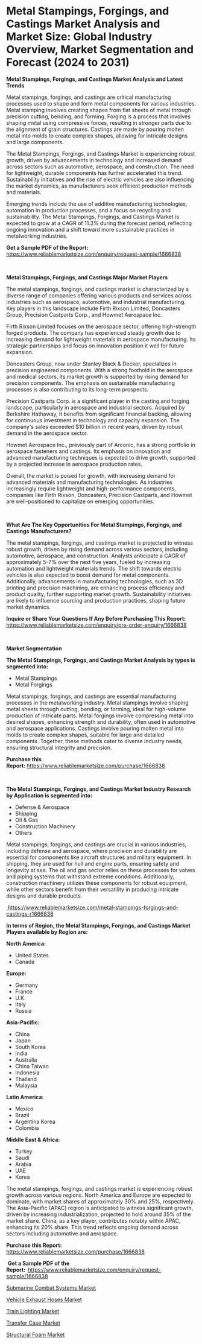<p><h1>Metal Stampings, Forgings, and Castings Market Analysis and Market Size: Global Industry Overview, Market Segmentation and Forecast (2024 to 2031)</h1></p><p><strong>Metal Stampings, Forgings, and Castings Market Analysis and Latest Trends</strong></p>
<p><p>Metal stampings, forgings, and castings are critical manufacturing processes used to shape and form metal components for various industries. Metal stamping involves creating shapes from flat sheets of metal through precision cutting, bending, and forming. Forging is a process that involves shaping metal using compressive forces, resulting in stronger parts due to the alignment of grain structures. Castings are made by pouring molten metal into molds to create complex shapes, allowing for intricate designs and large components.</p><p>The Metal Stampings, Forgings, and Castings Market is experiencing robust growth, driven by advancements in technology and increased demand across sectors such as automotive, aerospace, and construction. The need for lightweight, durable components has further accelerated this trend. Sustainability initiatives and the rise of electric vehicles are also influencing the market dynamics, as manufacturers seek efficient production methods and materials.</p><p>Emerging trends include the use of additive manufacturing technologies, automation in production processes, and a focus on recycling and sustainability. The Metal Stampings, Forgings, and Castings Market is expected to grow at a CAGR of 11.3% during the forecast period, reflecting ongoing innovation and a shift toward more sustainable practices in metalworking industries.</p></p>
<p><strong>Get a Sample PDF of the Report:&nbsp;</strong> <a href="https://www.reliablemarketsize.com/enquiry/request-sample/1666838?utm_campaign=1103&utm_medium=2&utm_source=Github&utm_content=ia&utm_term=10122024&utm_id=metal-stampings-forgings-and-castings">https://www.reliablemarketsize.com/enquiry/request-sample/1666838</a></p>
<p>&nbsp;</p>
<p><strong>Metal Stampings, Forgings, and Castings Major Market Players</strong></p>
<p><p>The metal stampings, forgings, and castings market is characterized by a diverse range of companies offering various products and services across industries such as aerospace, automotive, and industrial manufacturing. Key players in this landscape include Firth Rixson Limited, Doncasters Group, Precision Castparts Corp., and Howmet Aerospace Inc.</p><p>Firth Rixson Limited focuses on the aerospace sector, offering high-strength forged products. The company has experienced steady growth due to increasing demand for lightweight materials in aerospace manufacturing. Its strategic partnerships and focus on innovation position it well for future expansion.</p><p>Doncasters Group, now under Stanley Black & Decker, specializes in precision engineered components. With a strong foothold in the aerospace and medical sectors, its market growth is supported by rising demand for precision components. The emphasis on sustainable manufacturing processes is also contributing to its long-term prospects.</p><p>Precision Castparts Corp. is a significant player in the casting and forging landscape, particularly in aerospace and industrial sectors. Acquired by Berkshire Hathaway, it benefits from significant financial backing, allowing for continuous investment in technology and capacity expansion. The company's sales exceeded $10 billion in recent years, driven by robust demand in the aerospace sector.</p><p>Howmet Aerospace Inc., previously part of Arconic, has a strong portfolio in aerospace fasteners and castings. Its emphasis on innovation and advanced manufacturing techniques is expected to drive growth, supported by a projected increase in aerospace production rates.</p><p>Overall, the market is poised for growth, with increasing demand for advanced materials and manufacturing technologies. As industries increasingly require lightweight and high-performance components, companies like Firth Rixson, Doncasters, Precision Castparts, and Howmet are well-positioned to capitalize on emerging opportunities.</p></p>
<p>&nbsp;</p>
<p><strong>What Are The Key Opportunities For Metal Stampings, Forgings, and Castings Manufacturers?</strong></p>
<p><p>The metal stampings, forgings, and castings market is projected to witness robust growth, driven by rising demand across various sectors, including automotive, aerospace, and construction. Analysts anticipate a CAGR of approximately 5-7% over the next five years, fueled by increasing automation and lightweight materials trends. The shift towards electric vehicles is also expected to boost demand for metal components. Additionally, advancements in manufacturing technologies, such as 3D printing and precision machining, are enhancing process efficiency and product quality, further supporting market growth. Sustainability initiatives are likely to influence sourcing and production practices, shaping future market dynamics.</p></p>
<p><strong>Inquire or Share Your Questions If Any Before Purchasing This Report:</strong> <a href="https://www.reliablemarketsize.com/enquiry/pre-order-enquiry/1666838?utm_campaign=1103&utm_medium=2&utm_source=Github&utm_content=ia&utm_term=10122024&utm_id=metal-stampings-forgings-and-castings">https://www.reliablemarketsize.com/enquiry/pre-order-enquiry/1666838</a></p>
<p>&nbsp;</p>
<p><strong>Market Segmentation</strong></p>
<p><strong>The Metal Stampings, Forgings, and Castings Market Analysis by types is segmented into:</strong></p>
<p><ul><li>Metal Stampings</li><li>Metal Forgings</li></ul></p>
<p><p>Metal stampings, forgings, and castings are essential manufacturing processes in the metalworking industry. Metal stampings involve shaping metal sheets through cutting, bending, or forming, ideal for high-volume production of intricate parts. Metal forgings involve compressing metal into desired shapes, enhancing strength and durability, often used in automotive and aerospace applications. Castings involve pouring molten metal into molds to create complex shapes, suitable for large and detailed components. Together, these methods cater to diverse industry needs, ensuring structural integrity and precision.</p></p>
<p><strong>Purchase this Report:&nbsp;</strong><a href="https://www.reliablemarketsize.com/purchase/1666838?utm_campaign=1103&utm_medium=2&utm_source=Github&utm_content=ia&utm_term=10122024&utm_id=metal-stampings-forgings-and-castings">https://www.reliablemarketsize.com/purchase/1666838</a></p>
<p>&nbsp;</p>
<p><strong>The Metal Stampings, Forgings, and Castings Market Industry Research by Application is segmented into:</strong></p>
<p><ul><li>Defense & Aerospace</li><li>Shipping</li><li>Oil & Gas</li><li>Construction Machinery</li><li>Others</li></ul></p>
<p><p>Metal stampings, forgings, and castings are crucial in various industries, including defense and aerospace, where precision and durability are essential for components like aircraft structures and military equipment. In shipping, they are used for hull and engine parts, ensuring safety and longevity at sea. The oil and gas sector relies on these processes for valves and piping systems that withstand extreme conditions. Additionally, construction machinery utilizes these components for robust equipment, while other sectors benefit from their versatility in producing intricate designs and durable products.</p></p>
<p><a href="https://www.reliablemarketsize.com/metal-stampings-forgings-and-castings-r1666838?utm_campaign=1103&utm_medium=2&utm_source=Github&utm_content=ia&utm_term=10122024&utm_id=metal-stampings-forgings-and-castings">&nbsp;https://www.reliablemarketsize.com/metal-stampings-forgings-and-castings-r1666838</a></p>
<p><strong>In terms of Region, the Metal Stampings, Forgings, and Castings Market Players available by Region are:</strong></p>
<p>
    <p> <strong> North America: </strong>
        <ul>
            <li>United States</li>
            <li>Canada</li>
        </ul>
        </p> 
    <p> <strong> Europe: </strong>
        <ul>
            <li>Germany</li>
            <li>France</li>
            <li>U.K.</li>
            <li>Italy</li>
            <li>Russia</li>
        </ul>
        </p> 
    <p> <strong> Asia-Pacific: </strong>
        <ul>
            <li>China</li>
            <li>Japan</li>
            <li>South Korea</li>
            <li>India</li>
            <li>Australia</li>
            <li>China Taiwan</li>
            <li>Indonesia</li>
            <li>Thailand</li>
            <li>Malaysia</li>
        </ul>
        </p> 
    <p> <strong> Latin America: </strong>
        <ul>
            <li>Mexico</li>
            <li>Brazil</li>
            <li>Argentina Korea</li>
            <li>Colombia</li>
        </ul>
        </p> 
    <p> <strong> Middle East & Africa: </strong>
        <ul>
            <li>Turkey</li>
            <li>Saudi</li>
            <li>Arabia</li>
            <li>UAE</li>
            <li>Korea</li>
        </ul>
    </p>
    </p>
<p><p>The metal stampings, forgings, and castings market is experiencing robust growth across various regions. North America and Europe are expected to dominate, with market shares of approximately 30% and 25%, respectively. The Asia-Pacific (APAC) region is anticipated to witness significant growth, driven by increasing industrialization, projected to hold around 35% of the market share. China, as a key player, contributes notably within APAC, enhancing its 20% share. This trend reflects ongoing demand across sectors including automotive and aerospace.</p></p>
<p><strong>Purchase this Report: </strong><a href="https://www.reliablemarketsize.com/purchase/1666838?utm_campaign=1103&utm_medium=2&utm_source=Github&utm_content=ia&utm_term=10122024&utm_id=metal-stampings-forgings-and-castings">https://www.reliablemarketsize.com/purchase/1666838</a></p>
<p>&nbsp;<strong>Get a Sample PDF of the Report:&nbsp;&nbsp;</strong><a href="https://www.reliablemarketsize.com/enquiry/request-sample/1666838?utm_campaign=1103&utm_medium=2&utm_source=Github&utm_content=ia&utm_term=10122024&utm_id=metal-stampings-forgings-and-castings">https://www.reliablemarketsize.com/enquiry/request-sample/1666838</a></p>
<p><strong></strong></p>
<p><p><a href="https://www.linkedin.com/pulse/deep-insights-submarine-combat-systems-market-size-growing-mnffe?utm_campaign=1103&utm_medium=2&utm_source=Github&utm_content=ia&utm_term=10122024&utm_id=metal-stampings-forgings-and-castings">Submarine Combat Systems Market</a></p><p><a href="https://www.linkedin.com/pulse/analysis-vehicle-exhaust-hoses-market-fueled-growth-b5ake?utm_campaign=1103&utm_medium=2&utm_source=Github&utm_content=ia&utm_term=10122024&utm_id=metal-stampings-forgings-and-castings">Vehicle Exhaust Hoses Market</a></p><p><a href="https://www.linkedin.com/pulse/forecast-report-train-lighting-industry-expected-growth-137-wm2le?utm_campaign=1103&utm_medium=2&utm_source=Github&utm_content=ia&utm_term=10122024&utm_id=metal-stampings-forgings-and-castings">Train Lighting Market</a></p><p><a href="https://www.linkedin.com/pulse/in-depth-transfer-case-market-study-2024-2031-expected-cagr-sdlre?utm_campaign=1103&utm_medium=2&utm_source=Github&utm_content=ia&utm_term=10122024&utm_id=metal-stampings-forgings-and-castings">Transfer Case Market</a></p><p><a href="https://www.linkedin.com/pulse/deep-dive-structural-foam-market-future-growth-106-rate-asbte?utm_campaign=1103&utm_medium=2&utm_source=Github&utm_content=ia&utm_term=10122024&utm_id=metal-stampings-forgings-and-castings">Structural Foam Market</a></p></p>